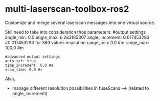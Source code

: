 # multi-laserscan-toolbox-ros2
Customize and merge several laserscan messages into one virtual source.

Still need to take into consideration thos parameters:
   #output settings
    angle_min: 0.0
    angle_max: 6.283185307
    angle_increment: 0.017453293 #0.017453293 for 360 values resolution
    range_min: 0.0 #m
    range_max: 100.0 #m

    #advanced output settings
    auto_set: true 
    time_increment: 0.0 #s
    scan_time: 0.0 #s 

Also, 
- manage different resolution possibilities in fuseScans --> (related to angle_increment)